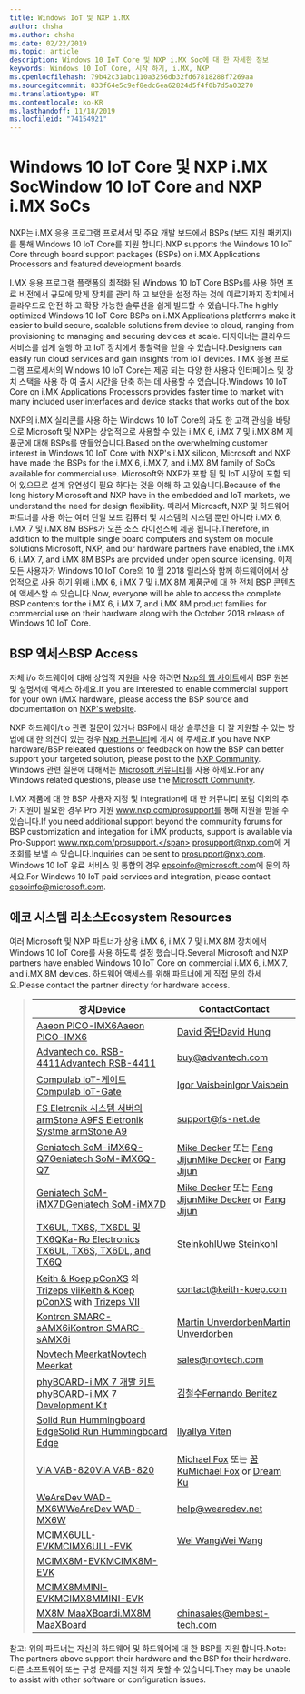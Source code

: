 ```yaml
---
title: Windows IoT 및 NXP i.MX
author: chsha
ms.author: chsha
ms.date: 02/22/2019
ms.topic: article
description: Windows 10 IoT Core 및 NXP i.MX Soc에 대 한 자세한 정보
keywords: Windows 10 IoT Core, 시작 하기, i.MX, NXP
ms.openlocfilehash: 79b42c31abc110a3256db32fd67818288f7269aa
ms.sourcegitcommit: 833f64e5c9ef8edc6ea62824d5f4f0b7d5a03270
ms.translationtype: HT
ms.contentlocale: ko-KR
ms.lasthandoff: 11/18/2019
ms.locfileid: "74154921"
---
```

# <a name="window-10-iot-core-and-nxp-imx-socs"></a><span data-ttu-id="77032-104">Windows 10 IoT Core 및 NXP i.MX Soc</span><span class="sxs-lookup"><span data-stu-id="77032-104">Window 10 IoT Core and NXP i.MX SoCs</span></span>

<span data-ttu-id="77032-105">NXP는 i.MX 응용 프로그램 프로세서 및 주요 개발 보드에서 BSPs (보드 지원 패키지)를 통해 Windows 10 IoT Core를 지원 합니다.</span><span class="sxs-lookup"><span data-stu-id="77032-105">NXP supports the Windows 10 IoT Core through board support packages (BSPs) on i.MX Applications Processors and featured development boards.</span></span> 

<span data-ttu-id="77032-106">I.MX 응용 프로그램 플랫폼의 최적화 된 Windows 10 IoT Core BSPs를 사용 하면 프로 비전에서 규모에 맞게 장치를 관리 하 고 보안을 설정 하는 것에 이르기까지 장치에서 클라우드로 안전 하 고 확장 가능한 솔루션을 쉽게 빌드할 수 있습니다.</span><span class="sxs-lookup"><span data-stu-id="77032-106">The highly optimized Windows 10 IoT Core BSPs on i.MX Applications platforms make it easier to build secure, scalable solutions from device to cloud, ranging from provisioning to managing and securing devices at scale.</span></span> <span data-ttu-id="77032-107">디자이너는 클라우드 서비스를 쉽게 실행 하 고 IoT 장치에서 통찰력을 얻을 수 있습니다.</span><span class="sxs-lookup"><span data-stu-id="77032-107">Designers can easily run cloud services and gain insights from IoT devices.</span></span> <span data-ttu-id="77032-108">I.MX 응용 프로그램 프로세서의 Windows 10 IoT Core는 제공 되는 다양 한 사용자 인터페이스 및 장치 스택을 사용 하 여 출시 시간을 단축 하는 데 사용할 수 있습니다.</span><span class="sxs-lookup"><span data-stu-id="77032-108">Windows 10 IoT Core on i.MX Applications Processors provides faster time to market with many included user interfaces and device stacks that works out of the box.</span></span>

<span data-ttu-id="77032-109">NXP의 i.MX 실리콘를 사용 하는 Windows 10 IoT Core의 과도 한 고객 관심을 바탕으로 Microsoft 및 NXP는 상업적으로 사용할 수 있는 i.MX 6, i.MX 7 및 i.MX 8M 제품군에 대해 BSPs를 만들었습니다.</span><span class="sxs-lookup"><span data-stu-id="77032-109">Based on the overwhelming customer interest in Windows 10 IoT Core with NXP's i.MX silicon, Microsoft and NXP have made the BSPs for the i.MX 6, i.MX 7, and i.MX 8M family of SoCs available for commercial use.</span></span> <span data-ttu-id="77032-110">Microsoft와 NXP가 포함 된 및 IoT 시장에 포함 되어 있으므로 설계 유연성이 필요 하다는 것을 이해 하 고 있습니다.</span><span class="sxs-lookup"><span data-stu-id="77032-110">Because of the long history Microsoft and NXP have in the embedded and IoT markets, we understand the need for design flexibility.</span></span> <span data-ttu-id="77032-111">따라서 Microsoft, NXP 및 하드웨어 파트너를 사용 하는 여러 단일 보드 컴퓨터 및 시스템의 시스템 뿐만 아니라 i.MX 6, i.MX 7 및 i.MX 8M BSPs가 오픈 소스 라이선스에 제공 됩니다.</span><span class="sxs-lookup"><span data-stu-id="77032-111">Therefore, in addition to the multiple single board computers and system on module solutions Microsoft, NXP, and our hardware partners have enabled, the i.MX 6, i.MX 7, and i.MX 8M BSPs are provided under open source licensing.</span></span> <span data-ttu-id="77032-112">이제 모든 사용자가 Windows 10 IoT Core의 10 월 2018 릴리스와 함께 하드웨어에서 상업적으로 사용 하기 위해 i.MX 6, i.MX 7 및 i.MX 8M 제품군에 대 한 전체 BSP 콘텐츠에 액세스할 수 있습니다.</span><span class="sxs-lookup"><span data-stu-id="77032-112">Now, everyone will be able to access the complete BSP contents for the i.MX 6, i.MX 7, and i.MX 8M product families for commercial use on their hardware along with the October 2018 release of Windows 10 IoT Core.</span></span>

## <a name="bsp-access"></a><span data-ttu-id="77032-113">BSP 액세스</span><span class="sxs-lookup"><span data-stu-id="77032-113">BSP Access</span></span>

<span data-ttu-id="77032-114">자체 i/o 하드웨어에 대해 상업적 지원을 사용 하려면 [Nxp의 웹 사이트](https://www.nxp.com/design/software/embedded-software/windows-10-iotIf-core-for-i.mx-applications-processors:IMXWIN10IOT)에서 BSP 원본 및 설명서에 액세스 하세요.</span><span class="sxs-lookup"><span data-stu-id="77032-114">If you are interested to enable commercial support for your own i/MX hardware, please access the BSP source and documentation on [NXP's website](https://www.nxp.com/design/software/embedded-software/windows-10-iotIf-core-for-i.mx-applications-processors:IMXWIN10IOT).</span></span> 

<span data-ttu-id="77032-115">NXP 하드웨어/t o 관련 질문이 있거나 BSP에서 대상 솔루션을 더 잘 지원할 수 있는 방법에 대 한 의견이 있는 경우 [Nxp 커뮤니티](https://community.nxp.com/community/imx/content?filterID=contentstatus%5Bpublished%5D%7Ecategory%5Bwindows%5D)에 게시 해 주세요.</span><span class="sxs-lookup"><span data-stu-id="77032-115">If you have NXP hardware/BSP releated questions or feedback on how the BSP can better support your targeted solution, please post to the [NXP Community](https://community.nxp.com/community/imx/content?filterID=contentstatus%5Bpublished%5D%7Ecategory%5Bwindows%5D).</span></span> <span data-ttu-id="77032-116">Windows 관련 질문에 대해서는 [Microsoft 커뮤니티](https://social.msdn.microsoft.com/forums/en-US/home?forum=WindowsIoT)를 사용 하세요.</span><span class="sxs-lookup"><span data-stu-id="77032-116">For any Windows related questions, please use the [Microsoft Community](https://social.msdn.microsoft.com/forums/en-US/home?forum=WindowsIoT).</span></span>

<span data-ttu-id="77032-117">I.MX 제품에 대 한 BSP 사용자 지정 및 integration에 대 한 커뮤니티 포럼 이외의 추가 지원이 필요한 경우 Pro 지원 www.nxp.com/prosupport를 통해 지원을 받을 수 있습니다.</span><span class="sxs-lookup"><span data-stu-id="77032-117">If you need additional support beyond the community forums for BSP customization and integation for i.MX products, support is available via Pro-Support www.nxp.com/prosupport.</span></span> <span data-ttu-id="77032-118">[prosupport@nxp.com](mailto:prosupport@nxp.com)에 게 조회를 보낼 수 있습니다.</span><span class="sxs-lookup"><span data-stu-id="77032-118">Inquiries can be sent to [prosupport@nxp.com](mailto:prosupport@nxp.com).</span></span> <span data-ttu-id="77032-119">Windows 10 IoT 유료 서비스 및 통합의 경우 [epsoinfo@microsoft.com](mailto:epsoinfo@microsoft.com)에 문의 하세요.</span><span class="sxs-lookup"><span data-stu-id="77032-119">For Windows 10 IoT paid services and integration, please contact [epsoinfo@microsoft.com](mailto:epsoinfo@microsoft.com).</span></span>


## <a name="ecosystem-resources"></a><span data-ttu-id="77032-120">에코 시스템 리소스</span><span class="sxs-lookup"><span data-stu-id="77032-120">Ecosystem Resources</span></span>

<span data-ttu-id="77032-121">여러 Microsoft 및 NXP 파트너가 상용 i.MX 6, i.MX 7 및 i.MX 8M 장치에서 Windows 10 IoT Core를 사용 하도록 설정 했습니다.</span><span class="sxs-lookup"><span data-stu-id="77032-121">Several Microsoft and NXP partners have enabled Windows 10 IoT Core on commercial i.MX 6, i.MX 7, and i.MX 8M devices.</span></span> <span data-ttu-id="77032-122">하드웨어 액세스를 위해 파트너에 게 직접 문의 하세요.</span><span class="sxs-lookup"><span data-stu-id="77032-122">Please contact the partner directly for hardware access.</span></span> 


> | <span data-ttu-id="77032-123">장치</span><span class="sxs-lookup"><span data-stu-id="77032-123">Device</span></span> | <span data-ttu-id="77032-124">Contact</span><span class="sxs-lookup"><span data-stu-id="77032-124">Contact</span></span> |
> |-------|------|
> | [<span data-ttu-id="77032-125">Aaeon PICO-IMX6</span><span class="sxs-lookup"><span data-stu-id="77032-125">Aaeon PICO-IMX6</span></span>](https://www.aaeon.com/en/p/pico-itx-boards-pico-imx6/) | [<span data-ttu-id="77032-126">David 중단</span><span class="sxs-lookup"><span data-stu-id="77032-126">David Hung</span></span>](mailto:davidhung@aaeon.com.tw) |
> | [<span data-ttu-id="77032-127">Advantech co. RSB-4411</span><span class="sxs-lookup"><span data-stu-id="77032-127">Advantech RSB-4411</span></span>](http://www.advantech.com/products/single_board_computer/rsb-4411/mod_d3901250-b0a0-4a5f-9762-b26fa0c36858) | [buy@advantech.com](mailto:buy@advantech.com) |
> | [<span data-ttu-id="77032-128">Compulab IoT-게이트</span><span class="sxs-lookup"><span data-stu-id="77032-128">Compulab IoT-Gate</span></span>](https://www.compulab.com/products/iot-gateways/iot-gate-imx7-nxp-i-mx-7-internet-of-things-gateway/) | [<span data-ttu-id="77032-129">Igor Vaisbein</span><span class="sxs-lookup"><span data-stu-id="77032-129">Igor Vaisbein</span></span>](mailto:igor@compulab.co.il) | 
> | [<span data-ttu-id="77032-130">FS Eletronik 시스템 서버의 armStone A9</span><span class="sxs-lookup"><span data-stu-id="77032-130">FS Eletronik Systme armStone A9</span></span>](https://www.fs-net.de/en/products/armstone/armstonea9/) | [support@fs-net.de](mailto:support@fs-net.de) |
> | [<span data-ttu-id="77032-131">Geniatech SoM-iMX6Q-Q7</span><span class="sxs-lookup"><span data-stu-id="77032-131">Geniatech SoM-iMX6Q-Q7</span></span>](https://www.geniatech.com/product/som-imx6q-q7/) | <span data-ttu-id="77032-132">[Mike Decker](mailto:mike.decker@geniatech.com) 또는 [Fang Jijun](mailto:Fjj@geniatech.com)</span><span class="sxs-lookup"><span data-stu-id="77032-132">[Mike Decker](mailto:mike.decker@geniatech.com) or [Fang Jijun](mailto:Fjj@geniatech.com)</span></span> |
> | [<span data-ttu-id="77032-133">Geniatech SoM-iMX7D</span><span class="sxs-lookup"><span data-stu-id="77032-133">Geniatech SoM-iMX7D</span></span>](https://www.geniatech.com/product/som-imx7d/) | <span data-ttu-id="77032-134">[Mike Decker](mailto:mike.decker@geniatech.com) 또는 [Fang Jijun](mailto:Fjj@geniatech.com)</span><span class="sxs-lookup"><span data-stu-id="77032-134">[Mike Decker](mailto:mike.decker@geniatech.com) or [Fang Jijun](mailto:Fjj@geniatech.com)</span></span> |
> | [<span data-ttu-id="77032-135">TX6UL, TX6S, TX6DL 및 TX6Q</span><span class="sxs-lookup"><span data-stu-id="77032-135">Ka-Ro Electronics TX6UL, TX6S, TX6DL, and TX6Q</span></span>](https://www.karo-electronics.de/tx-standard.html?&L=1) | [<span data-ttu-id="77032-136">Steinkohl</span><span class="sxs-lookup"><span data-stu-id="77032-136">Uwe Steinkohl</span></span>](mailto:us@karo-electronics.de) |
> | <span data-ttu-id="77032-137">[Keith & Koep pConXS](https://keith-koep.com/de/produkte/produkte-baseboards/pconxs-baseboard-vollausstattung-technische-daten/) 와 [Trizeps vii](https://keith-koep.com/de/produkte/produkte-trizeps/trizeps-vii-technische-daten-imx6/)</span><span class="sxs-lookup"><span data-stu-id="77032-137">[Keith & Koep pConXS](https://keith-koep.com/de/produkte/produkte-baseboards/pconxs-baseboard-vollausstattung-technische-daten/) with [Trizeps VII](https://keith-koep.com/de/produkte/produkte-trizeps/trizeps-vii-technische-daten-imx6/)</span></span> | [contact@keith-koep.com](mailto:contact@keith-koep.com) |
> | [<span data-ttu-id="77032-138">Kontron SMARC-sAMX6i</span><span class="sxs-lookup"><span data-stu-id="77032-138">Kontron SMARC-sAMX6i</span></span>](https://www.kontron.com/products/boards-and-standard-form-factors/smarc/smarc-samx6i.html) | [<span data-ttu-id="77032-139">Martin Unverdorben</span><span class="sxs-lookup"><span data-stu-id="77032-139">Martin Unverdorben</span></span>](mailto:martin.unverdorben@kontron.com) |
> | [<span data-ttu-id="77032-140">Novtech Meerkat</span><span class="sxs-lookup"><span data-stu-id="77032-140">Novtech Meerkat</span></span>](http://novtech.com/products/meerkat96.html) | [sales@novtech.com](mailto:sales@novtech.com) |
> | [<span data-ttu-id="77032-141">phyBOARD-i.MX 7 개발 키트</span><span class="sxs-lookup"><span data-stu-id="77032-141">phyBOARD-i.MX 7 Development Kit</span></span>](https://phytec.com/product/phyboard-imx7-development-kit/) | [<span data-ttu-id="77032-142">김철수</span><span class="sxs-lookup"><span data-stu-id="77032-142">Fernando Benitez</span></span>](mailto:sales@phytec.com) |
> | [<span data-ttu-id="77032-143">Solid Run Hummingboard Edge</span><span class="sxs-lookup"><span data-stu-id="77032-143">Solid Run Hummingboard Edge</span></span>](https://www.solid-run.com/imx6-win-10-iot-core/) | [<span data-ttu-id="77032-144">Ilya</span><span class="sxs-lookup"><span data-stu-id="77032-144">Ilya Viten</span></span>](mailto:ilya@solid-run.com) |
> | [<span data-ttu-id="77032-145">VIA VAB-820</span><span class="sxs-lookup"><span data-stu-id="77032-145">VIA VAB-820</span></span>](https://www.viaembeddedstore.com/shop/boards/vab-820/) | <span data-ttu-id="77032-146">[Michael Fox](mailto:MichaelFox@via.com.tw) 또는 [꿈 Ku](mailto:dreamku@via.com.tw)</span><span class="sxs-lookup"><span data-stu-id="77032-146">[Michael Fox](mailto:MichaelFox@via.com.tw) or [Dream Ku](mailto:dreamku@via.com.tw)</span></span> |
> | [<span data-ttu-id="77032-147">WeAreDev WAD-MX6W</span><span class="sxs-lookup"><span data-stu-id="77032-147">WeAreDev WAD-MX6W</span></span>](http://www.wearedev.net/?mod=wadmx6w) | [help@wearedev.net](mailto:help@wearedev.net) |
> | [<span data-ttu-id="77032-148">MCIMX6ULL-EVK</span><span class="sxs-lookup"><span data-stu-id="77032-148">MCIMX6ULL-EVK</span></span>](https://www.nxp.com/products/processors-and-microcontrollers/arm-based-processors-and-mcus/i.mx-applications-processors/i.mx-6-processors/evaluation-kit-for-the-i.mx-6ull-and-6ulz-applications-processor:MCIMX6ULL-EVK) | [<span data-ttu-id="77032-149">Wei Wang</span><span class="sxs-lookup"><span data-stu-id="77032-149">Wei Wang</span></span>](mailto:Wei.A.Wang@nxp.com) |
> | [<span data-ttu-id="77032-150">MCIMX8M-EVK</span><span class="sxs-lookup"><span data-stu-id="77032-150">MCIMX8M-EVK</span></span>](https://www.nxp.com/support/developer-resources/software-development-tools/i.mx-developer-resources/evaluation-kit-for-the-i.mx-8m-applications-processor:MCIMX8M-EVK) |  |
> | [<span data-ttu-id="77032-151">MCIMX8MMINI-EVK</span><span class="sxs-lookup"><span data-stu-id="77032-151">MCIMX8MMINI-EVK</span></span>](http://www.nxp.com/imx8mminievk) | []() |
> | [<span data-ttu-id="77032-152">MX8M MaaXBoard</span><span class="sxs-lookup"><span data-stu-id="77032-152">i.MX8M MaaXBoard</span></span>](http://www.embest-tech.com/prod_view.aspx?TypeId=117&Id=388&Fid=t3:117:3) | [chinasales@embest-tech.com](mailto:chinasales@embest-tech.com) |

<span data-ttu-id="77032-153">참고: 위의 파트너는 자신의 하드웨어 및 하드웨어에 대 한 BSP를 지원 합니다.</span><span class="sxs-lookup"><span data-stu-id="77032-153">Note: The partners above support their hardware and the BSP for their hardware.</span></span> <span data-ttu-id="77032-154">다른 소프트웨어 또는 구성 문제를 지원 하지 못할 수 있습니다.</span><span class="sxs-lookup"><span data-stu-id="77032-154">They may be unable to assist with other software or configuration issues.</span></span>

